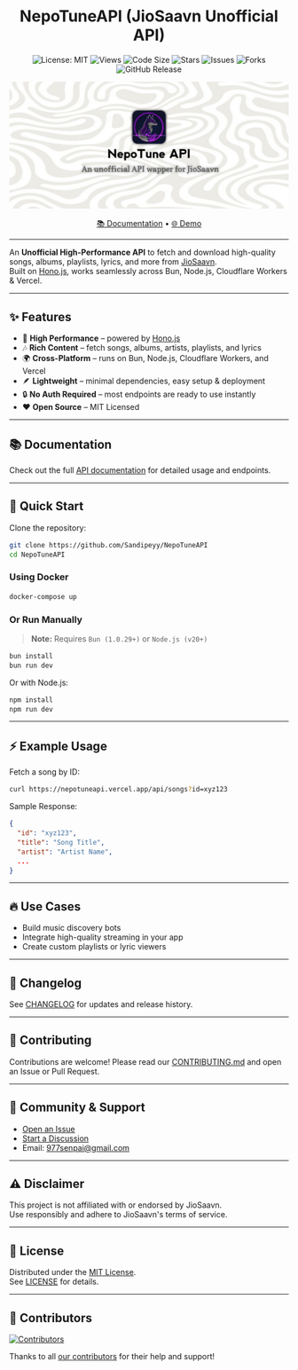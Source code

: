 <div align="center">

# NepoTuneAPI (JioSaavn Unofficial API)

![License: MIT](https://img.shields.io/badge/License-MIT-yellow.svg)
![Views](https://komarev.com/ghpvc/?username=NepoTuneAPI&label=Views&color=red&style=flat)
![Code Size](https://img.shields.io/github/languages/code-size/Sandipeyy/NepoTuneAPI)
![Stars](https://img.shields.io/github/stars/Sandipeyy/NepoTuneAPI?style=flat)
![Issues](https://img.shields.io/github/issues-raw/Sandipeyy/NepoTuneAPI)
![Forks](https://img.shields.io/github/forks/Sandipeyy/NepoTuneAPI?style=flat)
![GitHub Release](https://img.shields.io/github/v/release/sumitkolhe/jiosaavn-api)

<img src="./assets/preview.png" width="555px" alt="NepoTuneAPI Preview"/>

[📚 Documentation](https://nepotuneapi.vercel.app/docs) • [🌐 Demo](https://nepotuneapi.vercel.app)

</div>

---

An **Unofficial High-Performance API** to fetch and download high-quality songs, albums, playlists, lyrics, and more from [JioSaavn](https://jiosaavn.com).  
Built on [Hono.js](https://hono.dev), works seamlessly across Bun, Node.js, Cloudflare Workers & Vercel.

---

## ✨ Features

- 🚀 **High Performance** – powered by [Hono.js](https://hono.dev)
- 🎶 **Rich Content** – fetch songs, albums, artists, playlists, and lyrics
- 🌍 **Cross-Platform** – runs on Bun, Node.js, Cloudflare Workers, and Vercel
- 🪶 **Lightweight** – minimal dependencies, easy setup & deployment
- 🔒 **No Auth Required** – most endpoints are ready to use instantly
- ❤️ **Open Source** – MIT Licensed

---

## 📚 Documentation

Check out the full [API documentation](https://nepotuneapi.vercel.app/docs) for detailed usage and endpoints.

---

## 🚀 Quick Start

Clone the repository:

```sh
git clone https://github.com/Sandipeyy/NepoTuneAPI
cd NepoTuneAPI
```

### Using Docker

```sh
docker-compose up
```

### Or Run Manually

> **Note:** Requires `Bun (1.0.29+)` or `Node.js (v20+)`

```sh
bun install
bun run dev
```

Or with Node.js:

```sh
npm install
npm run dev
```

---

## ⚡ Example Usage

Fetch a song by ID:

```sh
curl https://nepotuneapi.vercel.app/api/songs?id=xyz123
```

Sample Response:

```json
{
  "id": "xyz123",
  "title": "Song Title",
  "artist": "Artist Name",
  ...
}
```

---

## 🔥 Use Cases

- Build music discovery bots
- Integrate high-quality streaming in your app
- Create custom playlists or lyric viewers

---

## 📰 Changelog

See [CHANGELOG](CHANGELOG.md) for updates and release history.

---

## 🤝 Contributing

Contributions are welcome! Please read our [CONTRIBUTING.md](CONTRIBUTING.md) and open an Issue or Pull Request.

---

## 💬 Community & Support

- [Open an Issue](https://github.com/Sandipeyy/NepoTuneAPI/issues)
- [Start a Discussion](https://github.com/Sandipeyy/NepoTuneAPI/discussions)
- Email: [977senpai@gmail.com](mailto:977senpai@gmail.com)

---

## ⚠️ Disclaimer

This project is not affiliated with or endorsed by JioSaavn.  
Use responsibly and adhere to JioSaavn's terms of service.

---

## 📜 License

Distributed under the [MIT License]([https://raw.githubusercontent.com/Sandipeyy/NepoTuneAPI/refs/heads/main/LICENSE]).  
See [LICENSE](LICENSE) for details.

---

## 👥 Contributors

<!-- ALL-CONTRIBUTORS-BADGE:START - Do not remove or modify this section -->
[![Contributors](https://contrib.rocks/image?repo=Sandipeyy/NepoTuneAPI)](https://github.com/Sandipeyy/NepoTuneAPI/graphs/contributors)
<!-- ALL-CONTRIBUTORS-BADGE:END -->

Thanks to all [our contributors](https://github.com/Sandipeyy/NepoTuneAPI/graphs/contributors) for their help and support!